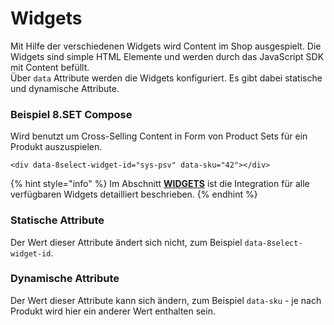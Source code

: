 # Widgets

Mit Hilfe der verschiedenen Widgets wird Content im Shop ausgespielt. Die Widgets sind simple HTML Elemente und werden durch das JavaScript SDK mit Content befüllt.  
Über `data` Attribute werden die Widgets konfiguriert. Es gibt dabei statische und dynamische Attribute.

### Beispiel 8.SET Compose

Wird benutzt um Cross-Selling Content in Form von Product Sets für ein Produkt auszuspielen.

```markup
<div data-8select-widget-id="sys-psv" data-sku="42"></div>
```

{% hint style="info" %}
Im Abschnitt [**WIDGETS**](https://docs.8select.io/widgets) ist die Integration für alle verfügbaren Widgets detailliert beschrieben.
{% endhint %}

### Statische Attribute

Der Wert dieser Attribute ändert sich nicht, zum Beispiel `data-8select-widget-id`.

### Dynamische Attribute

Der Wert dieser Attribute kann sich ändern, zum Beispiel `data-sku` - je nach Produkt wird hier ein anderer Wert enthalten sein.



